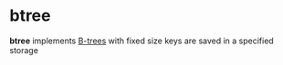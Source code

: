 # btree

**btree** implements [B-trees](http://en.wikipedia.org/wiki/Btree) with fixed size keys are saved in a specified storage 
